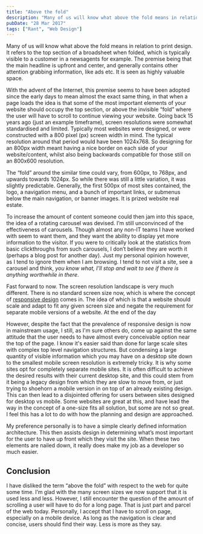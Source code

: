 ```yaml
---
title: "Above the fold"
description: "Many of us will know what above the fold means in relation to print design. It refers to the top section of a broadsheet when folded, which is typically visible to a customer in a newsagents for example."
pubDate: "28 Mar 2017"
tags: ["Rant", "Web Design"]
---
```


Many of us will know what above the fold means in relation to print design. It refers to the top section of a broadsheet when folded, which is typically visible to a customer in a newsagents for example. The premise being that the main headline is upfront and center, and generally contains other attention grabbing information, like ads etc. It is seen as highly valuable space.

With the advent of the Internet, this premise seems to have been adopted since the early days to mean almost the exact same thing, in that when a page loads the idea is that some of the most important elements of your website should occupy the top section, or above the invisible &ldquo;fold&rdquo; where the user will have to scroll to continue viewing your website. Going back 15 years ago (just an example timeframe), screen resolutions were somewhat standardised and limited. Typically most websites were designed, or were constructed with a 800 pixel (px) screen width in mind. The typical resolution around that period would have been 1024x768. So designing for an 800px width meant having a nice border on each side of your website/content, whilst also being backwards compatible for those still on an 800x600 resolution.

The &ldquo;fold&rdquo; around the similar time could vary, from 600px, to 768px, and upwards towards 1024px. So while there was still a little variation, it was slightly predictable. Generally, the first 500px of most sites contained, the logo, a navigation menu, and a bunch of important links, or submenus below the main navigation, or banner images. It is prized website real estate.

To increase the amount of content someone could then jam into this space, the idea of a rotating carousel was devised. I’m still unconvinced of the effectiveness of carousels. Though almost any non-IT teams I have worked with seem to want them, and they want the ability to display yet more information to the visitor. If you were to critically look at the statistics from basic clickthroughs from such carousels, I don’t believe they are worth it (perhaps a blog post for another day). Just my personal opinion however, as I tend to ignore them when I am browsing. I tend to not visit a site, see a carousel and think, <em>you know what, I’ll stop and wait to see if there is anything worthwhile in there</em>.

Fast forward to now. The screen resolution landscape is very much different. There is no standard screen size now, which is where the concept of <a href="https://alistapart.com/article/responsive-web-design">responsive design</a> comes in. The idea of which is that a website should scale and adapt to fit any given screen size and negate the requirement for separate mobile versions of a website. At the end of the day

However, despite the fact that the prevalence of responsive design is now in mainstream usage, I still, as I'm sure others do, come up against the same attitude that the user needs to have almost every conceivable option near the top of the page. I know it's easier said than done for large scale sites with complex top level navigation structures. But condensing a large quantity of visible information which you may have on a desktop site down to the smallest mobile screen resolution is extremely tricky. It is why some sites opt for completely separate mobile sites. It is often difficult to achieve the desired results with their current desktop site, and this could stem from it being a legacy design from which they are slow to move from, or just trying to shoehorn a mobile version in on top of an already existing design. This can then lead to a disjointed offering for users between sites designed for desktop vs mobile. Some websites are great at this, and have lead the way in the concept of a one-size fits all solution, but some are not so great. I feel this has a lot to do with how the planning and design are approached.

My preference personally is to have a simple clearly defined information architecture. This then assists design in determining what’s most important for the user to have up front which they visit the site. When these two elements are nailed down, it really does make my job as a developer so much easier.

## Conclusion

I have disliked the term &ldquo;above the fold&rdquo; with respect to the web for quite some time. I’m glad with the many screen sizes we now support that it is used less and less. However, I still encounter the question of the amount of scrolling a user will have to do for a long page. That is just part and parcel of the web today. Personally, I accept that I have to scroll on page, especially on a mobile device. As long as the navigation is clear and concise, users should find their way. Less is more as they say.
